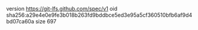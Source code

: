 version https://git-lfs.github.com/spec/v1
oid sha256:a29e4e0e9fe3b018b263fd9bddbce5ed3e95a5cf360510bfb6af9d4bd07ca60a
size 697
